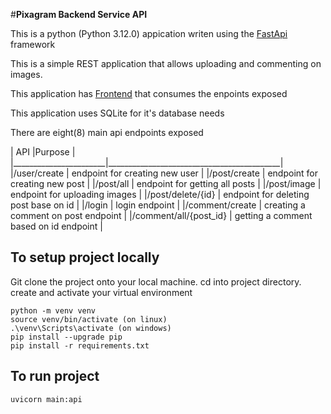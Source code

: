 #__Pixagram Backend Service API__

This is a python (Python 3.12.0) appication writen using the [FastApi](https://fastapi.tiangolo.com/) framework

This is a simple REST application that allows uploading and commenting on images.

This application has [Frontend](https://github.com/charlesreign/pixa_frontend) that consumes the enpoints exposed

This application uses SQLite for it's database needs

There are eight(8) main api endpoints exposed

| API                   |Purpose                                    |
|_______________________|___________________________________________|
|/user/create           | endpoint for creating new user            |
|/post/create           | endpoint for creating new post            |
|/post/all              | endpoint for getting all posts            |
|/post/image            | endpoint for uploading images             |
|/post/delete/{id}      | endpoint for deleting post base on id     |
|/login                 | login endpoint                            |
|/comment/create        | creating a comment on post endpoint       |
|/comment/all/{post_id} | getting a comment based on id endpoint    |


## __To setup project locally__
Git clone the project onto your local machine. cd into project directory.
create and activate your virtual environment

```
python -m venv venv
source venv/bin/activate (on linux)
.\venv\Scripts\activate (on windows)
pip install --upgrade pip
pip install -r requirements.txt
```
## __To run project__
`
uvicorn main:api
`